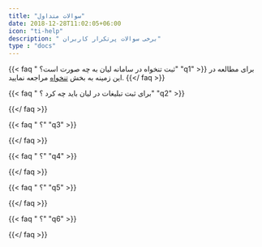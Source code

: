 ```yaml
---
title: "سوالات متداول"
date: 2018-12-28T11:02:05+06:00
icon: "ti-help"
description: " برخی سوالات پرتکرار کاربران"
type : "docs"
---
```


{{< faq " ثبت تنخواه در سامانه لیان به چه صورت است؟" "q1" >}}
برای مطالعه در این زمینه به بخش [تنخواه]() مراجعه نمایید. 
{{</ faq >}}


{{< faq " برای ثبت تبلیغات در لیان باید چه کرد ؟" "q2" >}}
 
{{</ faq >}}


{{< faq " ؟" "q3" >}}
 
{{</ faq >}}


{{< faq " ؟" "q4" >}}
 
{{</ faq >}}


{{< faq " ؟" "q5" >}}
 
{{</ faq >}}


{{< faq " ؟" "q6" >}}
 
{{</ faq >}}

